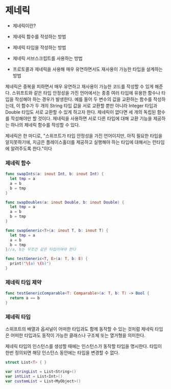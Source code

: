 # 제네릭

- 제네릭이란?
- 제네릭 함수를 작성하는 방법
- 제네릭 타입을 작성하는 방법

- 제네릭 서브스크립트를 사용하는 방법
- 프로토콜과 제네릭을 사용해 매우 유연하면서도 재사용이 가능한 타입을 설계하는 방법



제네릭은 중복을 피하면서 매우 유연하고 재사용이 가능한 코드를 작성할 수 있게 해준다. 스위프트와 같은 타입 안정성을 가진 언어에서는 종종 여러 타입에 유용한 함수나 타입을 작성해야 하는 경우가 발생한다. 예를 들어 두 변수의 값을 교환하는 함수를 작성하는데, 이 함수가 두 개의 String 타입 값을 서로 교환할 뿐만 아니라 Integer 타입과 Double 타입도 서로 교환할 수 있게 하고자 한다. 제네릭이 없다면 세 개의 독립된 함수를 작성해야만 할 것이다. 제네릭을 사용하면 서로 다른 타입에 대해 교환 기능을 제공하는 하나의 제네릭 함수를 작성할 수 있다.



제네릭은 한 마디로, "스위프트가 타입 안정성을 가진 언어이지만, 아직 필요한 타입을 알지못하기에, 지금은 플레이스홀더를 제공하고 실행해야 하는 타입에 대해서는 런타임에 알려주도록 한다."이다





### 제네릭 함수

```swift
func swapInts(a: inout Int, b: inout Int) {
  let tmp = a
  a = b
  b = tmp
}

func swapDoubles(a: inout Double, b: inout Double) {
  let tmp = a
  a = b
  b = tmp
}

func swapGeneric<T>(a: inout T, b: inout T) {
  let tmp = a
  a = b
  b = tmp
}//a, b는 무조건 같은 타입이여야 한다
```



```swift
func testGeneric<T, E>(a: T, b: E) {
  print("\(a) \(b)")
}
```



### 제네릭 타입 제약

```swift
func testGenericComparable<T: Comparable>(a: T, b: T) -> Bool {
  return a == b
}
```





### 제네릭 타입

스위프트의 배열과 옵셔널이 어떠한 타입과도 함께 동작할 수 있는 것처럼 제네릭 타입은 어떠한 타입과도 동작이 가능한 클래스나 구조체 또는 열거형을 의미한다.

제네릭 타입의 인스턴스를 생성할 때에는 인스턴스가 동작할 타입을 명시한다. 타입이 한번 정의되면 해당 인스턴스 동안에는 타입을 변경할 수 없다.

```swift
struct List<T> { }

var stringList = List<String>()
var intList = List<Int>()
var customList = List<MyObject>()
```

